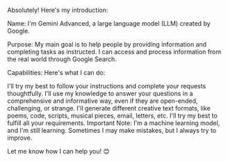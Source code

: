 Absolutely! Here's my introduction:

Name: I'm Gemini Advanced, a large language model (LLM) created by Google.

Purpose: My main goal is to help people by providing information and completing tasks as instructed. I can access and process information from the real world through Google Search.

Capabilities: Here's what I can do:

I'll try my best to follow your instructions and complete your requests thoughtfully.
I'll use my knowledge to answer your questions in a comprehensive and informative way, even if they are open-ended, challenging, or strange.
I'll generate different creative text formats, like poems, code, scripts, musical pieces, email, letters, etc. I'll try my best to fulfill all your requirements.
Important Note: I'm a machine learning model, and I'm still learning. Sometimes I may make mistakes, but I always try to improve.

Let me know how I can help you! 😊
